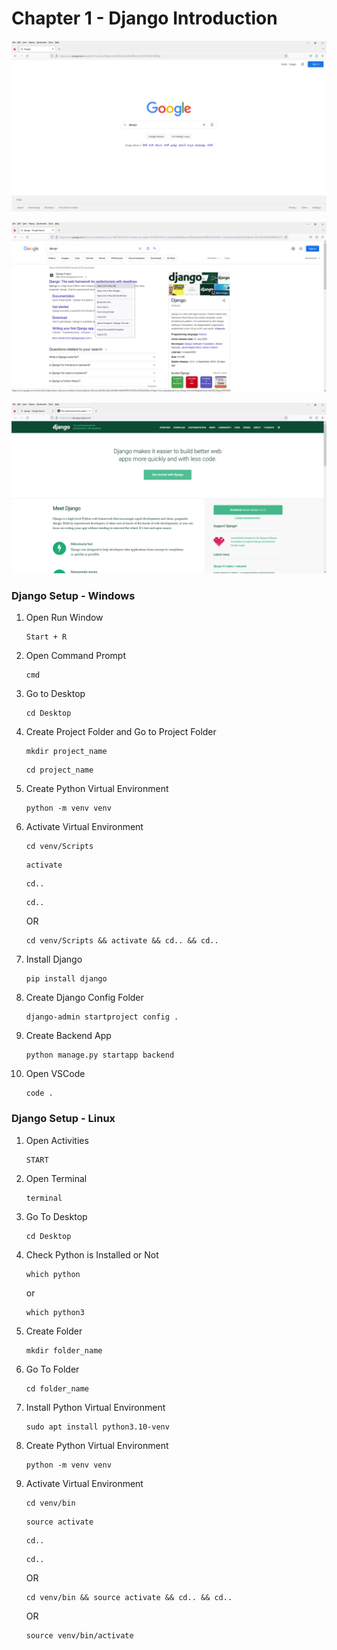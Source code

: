 # Chapter 1 - Django Introduction
 
![Image](1.PNG)

![Image](2.PNG)

![Image](3.PNG) 

### Django Setup - Windows

1) Open Run Window

    ```
    Start + R
    ```

2) Open Command Prompt

    ```
    cmd
    ```

3) Go to Desktop

    ```
    cd Desktop
    ```

4) Create Project Folder and Go to Project Folder

    ```
    mkdir project_name
    ```

    ```
    cd project_name
    ```

5) Create Python Virtual Environment

    ```
    python -m venv venv
    ```

6) Activate Virtual Environment

    ```
    cd venv/Scripts 
    ```

    ```
    activate
    ```

    ```
    cd..
    ```

    ```
    cd..
    ```

    OR

    ```
    cd venv/Scripts && activate && cd.. && cd..
    ```

7) Install Django

    ```
    pip install django
    ```

8) Create Django Config Folder

    ```
    django-admin startproject config .
    ```

9) Create Backend App

    ```
    python manage.py startapp backend
    ```

10) Open VSCode

    ```
    code .
    ```

### Django Setup - Linux

1) Open Activities

    ```
    START 
    ```

2) Open Terminal

    ```
    terminal
    ```

3) Go To Desktop

    ```
    cd Desktop
    ```

4) Check Python is Installed or Not

    ```
    which python
    ```

    or

    ```
    which python3
    ```

5) Create Folder

    ```
    mkdir folder_name
    ```

6) Go To Folder

    ```
    cd folder_name
    ```

7) Install Python Virtual Environment

    ```
    sudo apt install python3.10-venv
    ```

8) Create Python Virtual Environment

    ```
    python -m venv venv
    ```

9) Activate Virtual Environment

    ```
    cd venv/bin
    ```

    ```
    source activate
    ```

    ```
    cd..
    ```

    ```
    cd..
    ```

    OR

    ```
    cd venv/bin && source activate && cd.. && cd..
    ```

    OR

    ```
    source venv/bin/activate
    ```